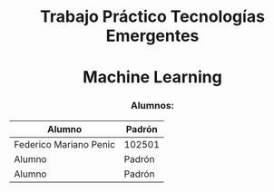 <center>

# Trabajo Práctico Tecnologías Emergentes 
# Machine Learning

### Alumnos: 


| Alumno | Padrón | 
|---|---|
| Federico Mariano Penic | 102501 | 
| Alumno | Padrón | 
| Alumno | Padrón | 

</center>
